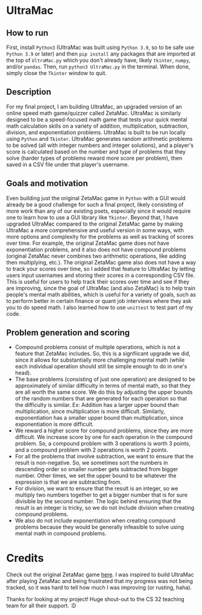 # UltraMac
## How to run
First, install `Python3` (UltraMac was built using `Python 3.9`, so to be safe use `Python 3.9` or later) and then `pip install` any packages that are imported at the top of `UltraMac.py` which you don't already have, likely `tkinter`, `numpy`, and/or `pandas`. Then, run `python3 UltraMac.py` in the terminal. When done, simply close the `Tkinter` window to quit. 

## Description
For my final project, I am building UltraMac, an upgraded version of an online speed math game/quizzer called ZetaMac. UltraMac is similarly designed to be a speed-focused math game that tests your quick mental math calculation skills on a variety of addition, multiplication, subtraction, division, and exponentiation problems. UltraMac is built to be run locally using `Python` and `Tkinter`. UltraMac generates random arithmetic problems to be solved (all with integer numbers and integer solutions), and a player's score is calculated based on the number and type of problems that they solve (harder types of problems reward more score per problem), then saved in a CSV file under that player's username. 

## Goals and motivation
Even building just the original ZetaMac game in `Python` with a GUI would already be a good challenge for such a final project, likely consisting of more work than any of our existing psets, especially since it would require one to learn how to use a GUI library like `Tkinter`. Beyond that, I have upgraded UltraMac compared to the original ZetaMac game by making UltraMac a more comprehensive and useful version in some ways, with more options and complexity for the problems as well as tracking of scores over time. For example, the original ZetaMac game does not have exponentiation problems, and it also does not have compound problems (original ZetaMac never combines two arithmetic operations, like adding then multiplying, etc.). The original ZetaMac game also does not have a way to track your scores over time, so I added that feature to UltraMac by letting users input usernames and storing their scores in a corresponding CSV file. This is useful for users to help track their scores over time and see if they are improving, since the goal of UltraMac (and also ZetaMac) is to help train people's mental math abilities, which is useful for a variety of goals, such as to perform better in certain finance or quant job interviews where they ask you to do speed math. I also learned how to use `unittest` to test part of my code. 

## Problem generation and scoring
* Compound problems consist of multiple operations, which is not a feature that ZetaMac includes. So, this is a signfiicant upgrade we did, since it allows for substantially more challenging mental math (while each individual operation should still be simple enough to do in one's head).
* The base problems (consisting of just one operation) are designed to be approximately of similar difficulty in terms of mental math, so that they are all worth the same score. We do this by adjusting the upper bounds of the random numbers that are generated for each operation so that the difficulty is similar. Ex: Addition has a larger upper bound than multiplication, since multiplication is more difficult. Similarly, exponentiation has a smaller upper bound than multiplication, since exponentiation is more difficult.
* We reward a higher score for compound problems, since they are more difficult. We increase score by one for each operation in the compound problem. So, a compound problem with 3 operations is worth 3 points, and a compound problem with 2 operations is worth 2 points.
* For all the problems that involve subtraction, we want to ensure that the result is non-negative. So, we sometimes sort the numbers in descending order so smaller number gets subtracted from bigger number. Other times, we set the upper bound to be whatever the expression is that we are subtracting from.
* For division, we want to ensure that the result is an integer, so we multiply two numbers together to get a bigger number that is for sure divisible by the second number. The logic behind ensuring that the result is an integer is tricky, so we do not include division when creating compound problems.
* We also do not include exponentiation when creating compound problems because they would be generally infeasible to solve using mental math in compound problems.

# Credits
Check out the original ZetaMac game [here](https://arithmetic.zetamac.com/). I was inspired to build UltraMac after playing ZetaMac and being frustrated that my progress was not being tracked, so it was hard to tell how much I was improving (or rusting, haha). 

Thanks for looking at my project! Huge shout-out to the CS 32 teaching team for all their support. :D 
